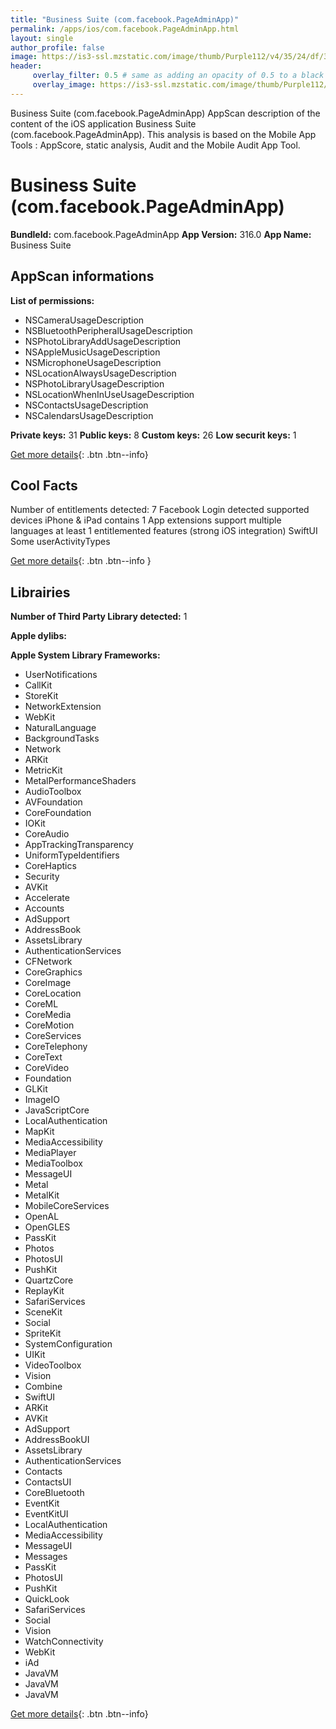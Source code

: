 ```yaml
---
title: "Business Suite (com.facebook.PageAdminApp)"
permalink: /apps/ios/com.facebook.PageAdminApp.html
layout: single
author_profile: false
image: https://is3-ssl.mzstatic.com/image/thumb/Purple112/v4/35/24/df/3524df22-c1e3-6329-c700-a2e30ab83773/Icon-Production-0-0-1x_U007emarketing-0-0-0-7-0-0-sRGB-0-0-0-GLES2_U002c0-512MB-85-220-0-0.png/512x512bb.jpg
header: 
     overlay_filter: 0.5 # same as adding an opacity of 0.5 to a black background
     overlay_image: https://is3-ssl.mzstatic.com/image/thumb/Purple112/v4/35/24/df/3524df22-c1e3-6329-c700-a2e30ab83773/Icon-Production-0-0-1x_U007emarketing-0-0-0-7-0-0-sRGB-0-0-0-GLES2_U002c0-512MB-85-220-0-0.png/512x512bb.jpg
---
```

Business Suite (com.facebook.PageAdminApp) AppScan description of the content of the iOS application Business Suite (com.facebook.PageAdminApp). This analysis is based on the Mobile App Tools : AppScore, static analysis, Audit and the Mobile Audit App Tool.

# Business Suite (com.facebook.PageAdminApp)

**BundleId:** com.facebook.PageAdminApp
**App Version:** 316.0
**App Name:** Business Suite


## AppScan informations 

**List of permissions:** 
- NSCameraUsageDescription
- NSBluetoothPeripheralUsageDescription
- NSPhotoLibraryAddUsageDescription
- NSAppleMusicUsageDescription
- NSMicrophoneUsageDescription
- NSLocationAlwaysUsageDescription
- NSPhotoLibraryUsageDescription
- NSLocationWhenInUseUsageDescription
- NSContactsUsageDescription
- NSCalendarsUsageDescription
  
  
**Private keys:** 31
**Public keys:** 8
**Custom keys:** 26
**Low securit keys:** 1
  
[Get more details](/pricing.html){: .btn .btn--info}

## Cool Facts

Number of entitlements detected: 7
Facebook Login detected
supported devices iPhone & iPad
contains 1 App extensions
support multiple languages
at least 1 entitlemented features (strong iOS integration)
SwiftUI
Some userActivityTypes
  
[Get more details](/pricing.html){: .btn .btn--info }

## Librairies 
**Number of Third Party Library detected:** 1


**Apple dylibs:**


**Apple System Library Frameworks:**
- UserNotifications
- CallKit
- StoreKit
- NetworkExtension
- WebKit
- NaturalLanguage
- BackgroundTasks
- Network
- ARKit
- MetricKit
- MetalPerformanceShaders
- AudioToolbox
- AVFoundation
- CoreFoundation
- IOKit
- CoreAudio
- AppTrackingTransparency
- UniformTypeIdentifiers
- CoreHaptics
- Security
- AVKit
- Accelerate
- Accounts
- AdSupport
- AddressBook
- AssetsLibrary
- AuthenticationServices
- CFNetwork
- CoreGraphics
- CoreImage
- CoreLocation
- CoreML
- CoreMedia
- CoreMotion
- CoreServices
- CoreTelephony
- CoreText
- CoreVideo
- Foundation
- GLKit
- ImageIO
- JavaScriptCore
- LocalAuthentication
- MapKit
- MediaAccessibility
- MediaPlayer
- MediaToolbox
- MessageUI
- Metal
- MetalKit
- MobileCoreServices
- OpenAL
- OpenGLES
- PassKit
- Photos
- PhotosUI
- PushKit
- QuartzCore
- ReplayKit
- SafariServices
- SceneKit
- Social
- SpriteKit
- SystemConfiguration
- UIKit
- VideoToolbox
- Vision
- Combine
- SwiftUI
- ARKit
- AVKit
- AdSupport
- AddressBookUI
- AssetsLibrary
- AuthenticationServices
- Contacts
- ContactsUI
- CoreBluetooth
- EventKit
- EventKitUI
- LocalAuthentication
- MediaAccessibility
- MessageUI
- Messages
- PassKit
- PhotosUI
- PushKit
- QuickLook
- SafariServices
- Social
- Vision
- WatchConnectivity
- WebKit
- iAd
- JavaVM
- JavaVM
- JavaVM


  
[Get more details](/pricing.html){: .btn .btn--info}

